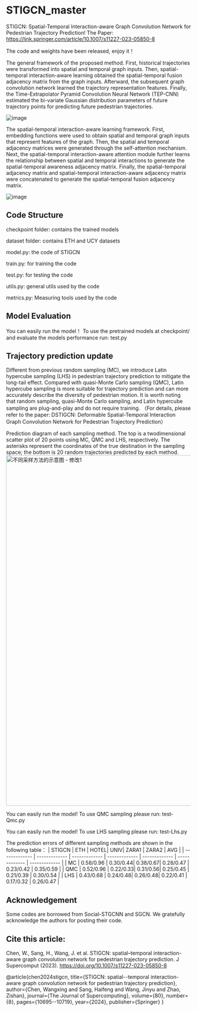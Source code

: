 # STIGCN_master
STIGCN: Spatial-Temporal Interaction-aware Graph Convolution Network for Pedestrian Trajectory Prediction!
The Paper: https://link.springer.com/article/10.1007/s11227-023-05850-8

The code and weights have been released, enjoy it！

The general framework of the proposed method. First, historical trajectories were transformed into spatial and temporal graph inputs. Then, spatial-temporal interaction-aware learning obtained the spatial-temporal fusion adjacency matrix from the graph inputs. Afterward, the subsequent graph convolution network learned the trajectory representation features. Finally, the Time-Extrapolator Pyramid Convolution Neural Network (TEP-CNN) estimated the bi-variate Gaussian distribution parameters of future trajectory points for predicting future pedestrian trajectories.

![image](https://github.com/Chenwangxing/STIGCN_master/assets/72364851/e26fd25e-e797-4d62-aa84-2a85ccf3530a)

The spatial-temporal interaction-aware learning framework. First, embedding functions were used to obtain spatial and temporal graph inputs that represent features of the graph. Then, the spatial and temporal adjacency matrices were generated through the self-attention mechanism. Next, the spatial-temporal interaction-aware attention module further learns the relationship between spatial and temporal interactions to generate the spatial-temporal awareness adjacency matrix. Finally, the spatial-temporal adjacency matrix and spatial-temporal interaction-aware adjacency matrix were concatenated to generate the spatial-temporal fusion adjacency matrix.

![image](https://github.com/Chenwangxing/STIGCN_master/assets/72364851/a81c7faf-0340-4f26-adbd-be9fde75c172)


## Code Structure
checkpoint folder: contains the trained models

dataset folder: contains ETH and UCY datasets

model.py: the code of STIGCN

train.py: for training the code

test.py: for testing the code

utils.py: general utils used by the code

metrics.py: Measuring tools used by the code

## Model Evaluation
You can easily run the model！ To use the pretrained models at checkpoint/ and evaluate the models performance run:  test.py


## Trajectory prediction update
Different from previous random sampling (MC), we introduce Latin hypercube sampling (LHS) in pedestrian trajectory prediction to mitigate the long-tail effect. Compared with quasi-Monte Carlo sampling (QMC), Latin hypercube sampling is more suitable for trajectory prediction and can more accurately describe the diversity of pedestrian motion. It is worth noting that random sampling, quasi-Monte Carlo sampling, and Latin hypercube sampling are plug-and-play and do not require training. （For details, please refer to the paper: DSTIGCN: Deformable Spatial-Temporal Interaction Graph Convolution Network for Pedestrian Trajectory Prediction）

Prediction diagram of each sampling method. The top is a twodimensional scatter plot of 20 points using MC, QMC and LHS, respectively.
The asterisks represent the coordinates of the true destination in the sampling
space; the bottom is 20 random trajectories predicted by each method.
<img width="955" alt="不同采样方法的示意图 - 修改1" src="https://github.com/user-attachments/assets/cb0bd0ef-e9b2-4646-9d05-4417ca399b01" />

You can easily run the model! To use QMC sampling please run:  test-Qmc.py

You can easily run the model! To use LHS sampling please run:  test-Lhs.py

The prediction errors of different sampling methods are shown in the following table：
| STIGCN  | ETH | HOTEL| UNIV| ZARA1 | ZARA2 | AVG |
| ------------- | ------------- | ------------- | ------------- | ------------- | ------------- | ------------- |
| MC  | 0.58/0.96 | 0.30/0.44| 0.38/0.67| 0.28/0.47 | 0.23/0.42 | 0.35/0.59 |
| QMC  | 0.52/0.96 | 0.22/0.33| 0.31/0.56| 0.25/0.45 | 0.21/0.39 | 0.30/0.54 |
| LHS  | 0.43/0.68 | 0.24/0.48| 0.26/0.48| 0.22/0.41 | 0.17/0.32 | 0.26/0.47 |

## Acknowledgement
Some codes are borrowed from Social-STGCNN and SGCN. We gratefully acknowledge the authors for posting their code.


## Cite this article:

Chen, W., Sang, H., Wang, J. et al. STIGCN: spatial–temporal interaction-aware graph convolution network for pedestrian trajectory prediction. J Supercomput (2023). https://doi.org/10.1007/s11227-023-05850-8

@article{chen2024stigcn,
  title={STIGCN: spatial--temporal interaction-aware graph convolution network for pedestrian trajectory prediction},
  author={Chen, Wangxing and Sang, Haifeng and Wang, Jinyu and Zhao, Zishan},
  journal={The Journal of Supercomputing},
  volume={80},
  number={8},
  pages={10695--10719},
  year={2024},
  publisher={Springer}
}
